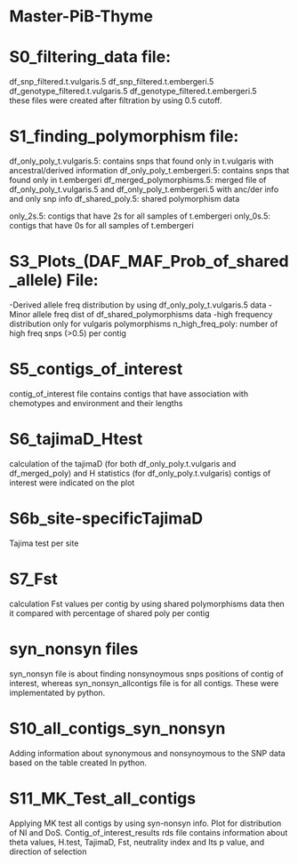 # Master-PiB-Thyme

# S0_filtering_data file:
df_snp_filtered.t.vulgaris.5
df_snp_filtered.t.embergeri.5
df_genotype_filtered.t.vulgaris.5
df_genotype_filtered.t.embergeri.5   
these files were created after filtration by using 0.5 cutoff.

# S1_finding_polymorphism file:
df_only_poly_t.vulgaris.5: contains snps that found only in t.vulgaris with ancestral/derived information
df_only_poly_t.embergeri.5: contains snps that found only in t.embergeri
df_merged_polymorphisms.5: merged file of df_only_poly_t.vulgaris.5 and df_only_poly_t.embergeri.5 with anc/der info and only snp info
df_shared_poly.5: shared polymorphism data

only_2s.5: contigs that have 2s for all samples of t.embergeri
only_0s.5: contigs that have 0s for all samples of t.embergeri

# S3_Plots_(DAF_MAF_Prob_of_shared_allele) File:
-Derived allele freq distribution by using df_only_poly_t.vulgaris.5 data
-Minor allele freq dist of df_shared_polymorphisms data
-high frequency distribution only for vulgaris polymorphisms
n_high_freq_poly: number of high freq snps (>0.5) per contig

# S5_contigs_of_interest
contig_of_interest file contains contigs that have association with chemotypes and environment and their lengths

# S6_tajimaD_Htest
calculation of the tajimaD (for both df_only_poly.t.vulgaris and df_merged_poly) and H statistics (for df_only_poly.t.vulgaris)
contigs of interest were indicated on the plot

# S6b_site-specificTajimaD
Tajima test per site

# S7_Fst 
calculation Fst values per contig by using shared polymorphisms data
then it compared with percentage of shared poly per contig

# syn_nonsyn files
syn_nonsyn file is about finding nonsynoymous snps positions of contig of interest, whereas syn_nonsyn_allcontigs file is for all contigs. These were implementated by python. 

# S10_all_contigs_syn_nonsyn
Adding information about synonymous and nonsynoymous to the SNP data based on the table created In python.

# S11_MK_Test_all_contigs
Applying MK test all contigs by using syn-nonsyn info. Plot for distribution of NI and DoS.
Contig_of_interest_results rds file contains information about theta values, H.test, TajimaD, Fst, neutrality index and Its p value, and direction of selection 

